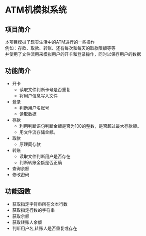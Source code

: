 #  ATM机模拟系统  
##  项目简介
本项目模拟了现实生活中的ATM进行的一些操作  
例如：存款、取款、转账、还有每次和每天的取款限额等等  
并使用了文件流用来模拟用户的开卡和登录操作，同时以保存用户的数据  
##  功能简介
* 开卡  
    - 读取文件判断卡号是否重复  
    - 将用户信息写入文件  
* 登录  
    - 判断用户名账号  
    - 读取数据  
* 存款  
    - 利用判断语句判断金额是否为100的整数，是否超过最大存款额。  
    - 用文件流存储金额。  
* 取款  
    - 原理同存款  
* 转账  
    - 读取文件判断用户是否存在  
    - 判断转账金额是否正确  
* 查询余额  
* 修改密码  
##  功能函数  
* 获取指定字符串所在文本行数    
* 获取指定行数的字符串  
* 获取余额  
* 获取转账人余额  
* 判断用户名,转账人是否重复或存在  
